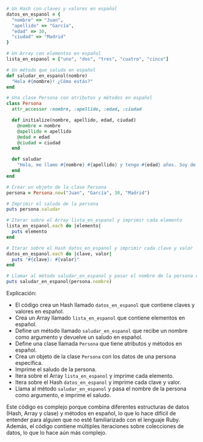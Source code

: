 ```ruby
# Un Hash con claves y valores en español
datos_en_espanol = {
  "nombre" => "Juan",
  "apellido" => "García",
  "edad" => 30,
  "ciudad" => "Madrid"
}

# Un Array con elementos en español
lista_en_espanol = ["uno", "dos", "tres", "cuatro", "cinco"]

# Un método que saluda en español
def saludar_en_espanol(nombre)
  "Hola #{nombre}! ¿Cómo estás?"
end

# Una clase Persona con atributos y métodos en español
class Persona
  attr_accessor :nombre, :apellido, :edad, :ciudad

  def initialize(nombre, apellido, edad, ciudad)
    @nombre = nombre
    @apellido = apellido
    @edad = edad
    @ciudad = ciudad
  end

  def saludar
    "Hola, me llamo #{nombre} #{apellido} y tengo #{edad} años. Soy de #{ciudad}."
  end
end

# Crear un objeto de la clase Persona
persona = Persona.new("Juan", "García", 30, "Madrid")

# Imprimir el saludo de la persona
puts persona.saludar

# Iterar sobre el Array lista_en_espanol y imprimir cada elemento
lista_en_espanol.each do |elemento|
  puts elemento
end

# Iterar sobre el Hash datos_en_espanol y imprimir cada clave y valor
datos_en_espanol.each do |clave, valor|
  puts "#{clave}: #{valor}"
end

# Llamar al método saludar_en_espanol y pasar el nombre de la persona como argumento
puts saludar_en_espanol(persona.nombre)
```

Explicación:

* El código crea un Hash llamado `datos_en_espanol` que contiene claves y valores en español.
* Crea un Array llamado `lista_en_espanol` que contiene elementos en español.
* Define un método llamado `saludar_en_espanol` que recibe un nombre como argumento y devuelve un saludo en español.
* Define una clase llamada `Persona` que tiene atributos y métodos en español.
* Crea un objeto de la clase `Persona` con los datos de una persona específica.
* Imprime el saludo de la persona.
* Itera sobre el Array `lista_en_espanol` y imprime cada elemento.
* Itera sobre el Hash `datos_en_espanol` y imprime cada clave y valor.
* Llama al método `saludar_en_espanol` y pasa el nombre de la persona como argumento, e imprime el saludo.

Este código es complejo porque combina diferentes estructuras de datos (Hash, Array y clase) y métodos en español, lo que lo hace difícil de entender para alguien que no esté familiarizado con el lenguaje Ruby. Además, el código contiene múltiples iteraciones sobre colecciones de datos, lo que lo hace aún más complejo.